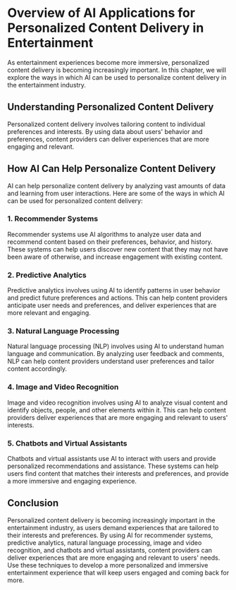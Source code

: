 # Overview of AI Applications for Personalized Content Delivery in Entertainment

As entertainment experiences become more immersive, personalized content delivery is becoming increasingly important. In this chapter, we will explore the ways in which AI can be used to personalize content delivery in the entertainment industry.

Understanding Personalized Content Delivery
-------------------------------------------

Personalized content delivery involves tailoring content to individual preferences and interests. By using data about users' behavior and preferences, content providers can deliver experiences that are more engaging and relevant.

How AI Can Help Personalize Content Delivery
--------------------------------------------

AI can help personalize content delivery by analyzing vast amounts of data and learning from user interactions. Here are some of the ways in which AI can be used for personalized content delivery:

### 1. Recommender Systems

Recommender systems use AI algorithms to analyze user data and recommend content based on their preferences, behavior, and history. These systems can help users discover new content that they may not have been aware of otherwise, and increase engagement with existing content.

### 2. Predictive Analytics

Predictive analytics involves using AI to identify patterns in user behavior and predict future preferences and actions. This can help content providers anticipate user needs and preferences, and deliver experiences that are more relevant and engaging.

### 3. Natural Language Processing

Natural language processing (NLP) involves using AI to understand human language and communication. By analyzing user feedback and comments, NLP can help content providers understand user preferences and tailor content accordingly.

### 4. Image and Video Recognition

Image and video recognition involves using AI to analyze visual content and identify objects, people, and other elements within it. This can help content providers deliver experiences that are more engaging and relevant to users' interests.

### 5. Chatbots and Virtual Assistants

Chatbots and virtual assistants use AI to interact with users and provide personalized recommendations and assistance. These systems can help users find content that matches their interests and preferences, and provide a more immersive and engaging experience.

Conclusion
----------

Personalized content delivery is becoming increasingly important in the entertainment industry, as users demand experiences that are tailored to their interests and preferences. By using AI for recommender systems, predictive analytics, natural language processing, image and video recognition, and chatbots and virtual assistants, content providers can deliver experiences that are more engaging and relevant to users' needs. Use these techniques to develop a more personalized and immersive entertainment experience that will keep users engaged and coming back for more.
